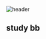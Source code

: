 ![header](https://capsule-render.vercel.app/api?type=rect&color=auto&height=300&section=header&text=strange%20astra&fontSize=90)

## study bb
